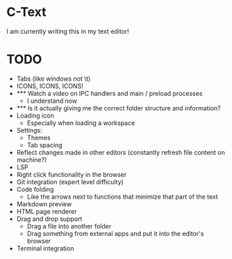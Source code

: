 # C-Text

I am currently writing this in my text editor!

# TODO

- Tabs (like windows not \t)
- ICONS, ICONS, ICONS!
- *** Watch a video on IPC handlers and main / preload processes
  - I understand now
- *** Is it actually giving me the correct folder structure and information?
- Loading icon
  - Especially when loading a workspace
- Settings:
  - Themes
  - Tab spacing
- Reflect changes made in other editors (constantly refresh file content on machine?)
- LSP 
- Right click functionality in the browser
- Git integration (expert level difficulty) 
- Code folding
  - Like the arrows next to functions that minimize that part of the text
- Markdown preview
- HTML page renderer
- Drag and drop support
  - Drag a file into another folder
  - Drag something from external apps and put it into the editor's browser
- Terminal integration